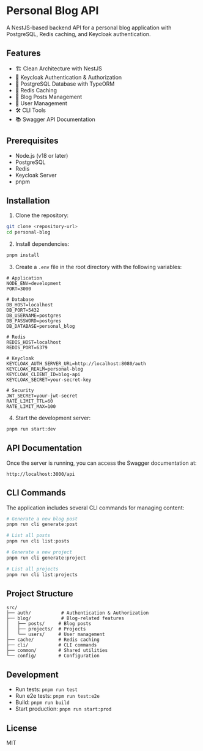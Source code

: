 # Personal Blog API

A NestJS-based backend API for a personal blog application with PostgreSQL, Redis caching, and Keycloak authentication.

## Features

- 🏗️ Clean Architecture with NestJS
- 🔐 Keycloak Authentication & Authorization
- 💾 PostgreSQL Database with TypeORM
- 🚀 Redis Caching
- 📝 Blog Posts Management
- 👤 User Management
- 🛠️ CLI Tools
- 📚 Swagger API Documentation

## Prerequisites

- Node.js (v18 or later)
- PostgreSQL
- Redis
- Keycloak Server
- pnpm

## Installation

1. Clone the repository:

```bash
git clone <repository-url>
cd personal-blog
```

2. Install dependencies:

```bash
pnpm install
```

3. Create a `.env` file in the root directory with the following variables:

```env
# Application
NODE_ENV=development
PORT=3000

# Database
DB_HOST=localhost
DB_PORT=5432
DB_USERNAME=postgres
DB_PASSWORD=postgres
DB_DATABASE=personal_blog

# Redis
REDIS_HOST=localhost
REDIS_PORT=6379

# Keycloak
KEYCLOAK_AUTH_SERVER_URL=http://localhost:8080/auth
KEYCLOAK_REALM=personal-blog
KEYCLOAK_CLIENT_ID=blog-api
KEYCLOAK_SECRET=your-secret-key

# Security
JWT_SECRET=your-jwt-secret
RATE_LIMIT_TTL=60
RATE_LIMIT_MAX=100
```

4. Start the development server:

```bash
pnpm run start:dev
```

## API Documentation

Once the server is running, you can access the Swagger documentation at:

```
http://localhost:3000/api
```

## CLI Commands

The application includes several CLI commands for managing content:

```bash
# Generate a new blog post
pnpm run cli generate:post

# List all posts
pnpm run cli list:posts

# Generate a new project
pnpm run cli generate:project

# List all projects
pnpm run cli list:projects
```

## Project Structure

```
src/
├── auth/           # Authentication & Authorization
├── blog/           # Blog-related features
│   ├── posts/     # Blog posts
│   ├── projects/  # Projects
│   └── users/     # User management
├── cache/         # Redis caching
├── cli/           # CLI commands
├── common/        # Shared utilities
└── config/        # Configuration
```

## Development

- Run tests: `pnpm run test`
- Run e2e tests: `pnpm run test:e2e`
- Build: `pnpm run build`
- Start production: `pnpm run start:prod`

## License

MIT

